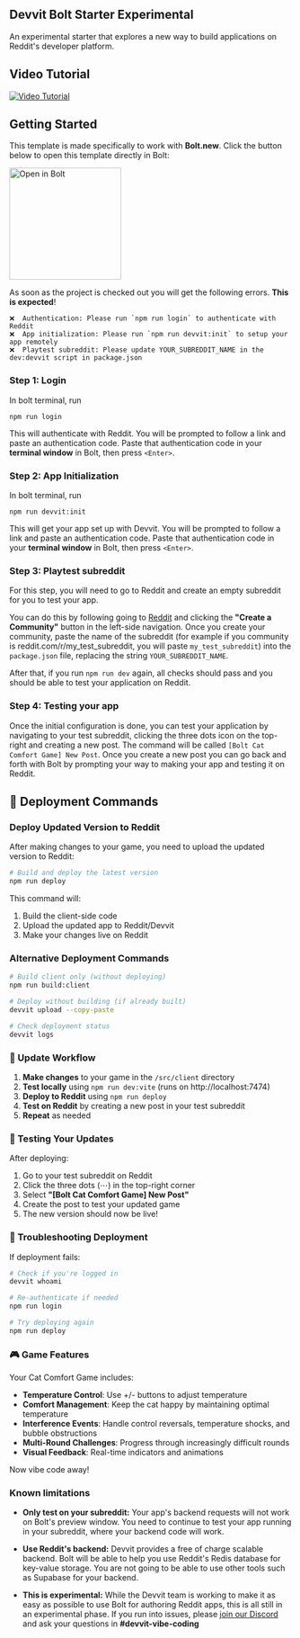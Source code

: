 ## Devvit Bolt Starter Experimental

An experimental starter that explores a new way to build applications on Reddit's developer platform.

## Video Tutorial

[![Video Tutorial](docs-img/video-preview.png)](https://www.youtube.com/watch?v=uI85NRCoQNU)

## Getting Started

This template is made specifically to work with **Bolt.new**.
Click the button below to open this template directly in Bolt:

<a href="https://bolt.new/github.com/reddit/devvit-bolt-starter-experimental"><img src="docs-img/open-in-bolt-2x.png" heigh="36px" width="199px" alt="Open in Bolt"></a>

As soon as the project is checked out you will get the following errors.
**This is expected**!

```
❌  Authentication: Please run `npm run login` to authenticate with Reddit
❌  App initialization: Please run `npm run devvit:init` to setup your app remotely
❌  Playtest subreddit: Please update YOUR_SUBREDDIT_NAME in the dev:devvit script in package.json
```

### Step 1: Login

In bolt terminal, run

```
npm run login
```

This will authenticate with Reddit. You will be prompted to follow a link and paste an authentication code.
Paste that authentication code in your **terminal window** in Bolt, then press `<Enter>`.

### Step 2: App Initialization

In bolt terminal, run

```
npm run devvit:init
```

This will get your app set up with Devvit. You will be prompted to follow a link and paste an authentication code. Paste that authentication code in your **terminal window** in Bolt, then press `<Enter>`.

### Step 3: Playtest subreddit

For this step, you will need to go to Reddit and create an empty subreddit for you to test your app.

You can do this by following going to [Reddit](https://www.reddit.com) and clicking the **"Create a Community"** button in the left-side navigation. Once you create your community, paste the name of the subreddit (for example if you community is reddit.com/r/my_test_subreddit, you will paste `my_test_subreddit`) into the `package.json` file, replacing the string `YOUR_SUBREDDIT_NAME`.

After that, if you run `npm run dev` again, all checks should pass and you should be able to test your application on Reddit.

### Step 4: Testing your app

Once the initial configuration is done, you can test your application by navigating to your test subreddit, clicking the three dots icon on the top-right and creating a new post. The command will be called `[Bolt Cat Comfort Game] New Post`. Once you create a new post you can go back and forth with Bolt by prompting your way to making your app and testing it on Reddit.

## 🚀 Deployment Commands

### Deploy Updated Version to Reddit

After making changes to your game, you need to upload the updated version to Reddit:

```bash
# Build and deploy the latest version
npm run deploy
```

This command will:
1. Build the client-side code
2. Upload the updated app to Reddit/Devvit
3. Make your changes live on Reddit

### Alternative Deployment Commands

```bash
# Build client only (without deploying)
npm run build:client

# Deploy without building (if already built)
devvit upload --copy-paste

# Check deployment status
devvit logs
```

### 🔄 Update Workflow

1. **Make changes** to your game in the `/src/client` directory
2. **Test locally** using `npm run dev:vite` (runs on http://localhost:7474)
3. **Deploy to Reddit** using `npm run deploy`
4. **Test on Reddit** by creating a new post in your test subreddit
5. **Repeat** as needed

### 📱 Testing Your Updates

After deploying:

1. Go to your test subreddit on Reddit
2. Click the three dots (⋯) in the top-right corner
3. Select **"[Bolt Cat Comfort Game] New Post"**
4. Create the post to test your updated game
5. The new version should now be live!

### 🐛 Troubleshooting Deployment

If deployment fails:

```bash
# Check if you're logged in
devvit whoami

# Re-authenticate if needed
npm run login

# Try deploying again
npm run deploy
```

### 🎮 Game Features

Your Cat Comfort Game includes:
- **Temperature Control**: Use +/- buttons to adjust temperature
- **Comfort Management**: Keep the cat happy by maintaining optimal temperature
- **Interference Events**: Handle control reversals, temperature shocks, and bubble obstructions
- **Multi-Round Challenges**: Progress through increasingly difficult rounds
- **Visual Feedback**: Real-time indicators and animations

Now vibe code away!

### Known limitations

- **Only test on your subreddit:** Your app's backend requests will not work on Bolt's preview window. You need to continue to test your app running in your subreddit, where your backend code will work.

- **Use Reddit's backend:** Devvit provides a free of charge scalable backend. Bolt will be able to help you use Reddit's Redis database for key-value storage. You are not going to be able to use other tools such as Supabase for your backend.

- **This is experimental:** While the Devvit team is working to make it as easy as possible to use Bolt for authoring Reddit apps, this is all still in an experimental phase. If you run into issues, please [join our Discord](https://discord.com/invite/Cd43ExtEFS) and ask your questions in **#devvit-vibe-coding**